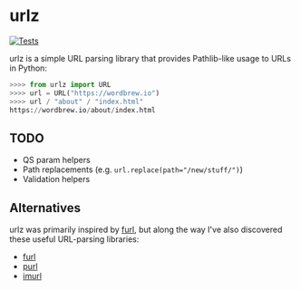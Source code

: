 # urlz
[![Tests](https://github.com/steveberardi/urlz/actions/workflows/test.yml/badge.svg?branch=main)](https://github.com/steveberardi/urlz/actions/workflows/test.yml)

urlz is a simple URL parsing library that provides Pathlib-like usage to URLs in Python:

```python
>>>> from urlz import URL
>>>> url = URL("https://wordbrew.io")
>>>> url / "about" / "index.html"
https://wordbrew.io/about/index.html

```

## TODO
- QS param helpers
- Path replacements (e.g. `url.replace(path="/new/stuff/")`)
- Validation helpers


## Alternatives

urlz was primarily inspired by [furl](https://github.com/gruns/furl), but along the way I've also discovered these useful URL-parsing libraries:

- [furl](https://github.com/gruns/furl)
- [purl](https://github.com/codeinthehole/purl)
- [imurl](https://github.com/thesketh/imurl)
